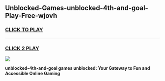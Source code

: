 
## Unblocked-Games-unblocked-4th-and-goal-Play-Free-wjovh
<h3>
<a href="https://premium76.site?title=unblocked-4th-and-goal&ref=17A">CLICK TO PLAY</a></h3>
<hr>

<h3>
<a href="https://premium76.site?title=unblocked-4th-and-goal&ref=17A">CLICK 2 PLAY</a>
  
</h3>

<a href="https://premium76.site?title=unblocked-4th-and-goal&ref=17A"><img src="https://clearcache.store/games.png"></a>


**unblocked-4th-and-goal games unblocked: Your Gateway to Fun and Accessible Online Gaming**
